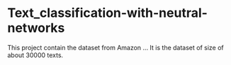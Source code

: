 # Text_classification-with-neutral-networks
This project contain the dataset from Amazon ... It is the dataset of size of about 30000 texts.
